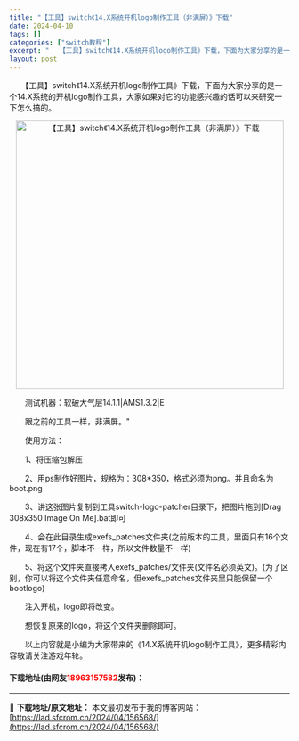 ```yaml
---
title: "【工具】switch《14.X系统开机logo制作工具（非满屏）》下载"
date: 2024-04-10
tags: []
categories: ["switch教程"]
excerpt: "　　【工具】switch《14.X系统开机logo制作工具》下载，下面为大家分享的是一个14.X系统的开机logo制作工具，大家如果对它的功能感兴趣的话可以来研究一下怎么搞的。 　　测试机器：软破大气层14.1.1|AMS1.3.2|E 　　跟之前的工具一样，非满屏。&quot; 　　使用方法： 　&hellip;"
layout: post
---
```


 <p>　　【工具】switch《14.X系统开机logo制作工具》下载，下面为大家分享的是一个14.X系统的开机logo制作工具，大家如果对它的功能感兴趣的话可以来研究一下怎么搞的。</p> <p align="center"><img align="" border="0" src="https://lad.sfcrom.cn/wp-content/uploads/2024/04/20240410_6616305c03538.webp" width="481" alt="【工具】switch《14.X系统开机logo制作工具（非满屏）》下载" /></p> <p>　　测试机器：软破大气层14.1.1|AMS1.3.2|E</p> <p>　　跟之前的工具一样，非满屏。&quot;</p> <p>　　使用方法：</p> <p>　　1、将压缩包解压</p> <p>　　2、用ps制作好图片，规格为：308*350，格式必须为png。并且命名为boot.png</p> <p>　　3、讲这张图片复制到工具switch-logo-patcher目录下，把图片拖到[Drag 308x350 Image On Me].bat即可</p> <p>　　4、会在此目录生成exefs_patches文件夹(之前版本的工具，里面只有16个文件，现在有17个，脚本不一样，所以文件数量不一样)</p> <p>　　5、将这个文件夹直接拷入exefs_patches/文件夹(文件名必须英文)。(为了区别，你可以将这个文件夹任意命名，但exefs_patches文件夹里只能保留一个bootlogo)</p> <p>　　注入开机，logo即将改变。</p> <p>　　想恢复原来的logo，将这个文件夹删除即可。</p> <p>　　以上内容就是小编为大家带来的《14.X系统开机logo制作工具》，更多精彩内容敬请关注游戏年轮。</p> <p><h4>下载地址(由网友<font color="red">18963157582</font>发布)：</h4></p> 

---
📖 **下载地址/原文地址：** 本文最初发布于我的博客网站：[https://lad.sfcrom.cn/2024/04/156568/](https://lad.sfcrom.cn/2024/04/156568/)
